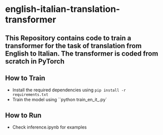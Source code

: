 # english-italian-translation-transformer
This Repository contains code to train a transformer for the task of translation from English to Italian. The transformer is coded from scratch in PyTorch
--

## How to Train 
 - Install the required dependencies using ``pip install -r requirements.txt``
 - Train the model using ``python train_en_it_.py`
 
## How to Run 
 - Check inference.ipynb for examples
 

